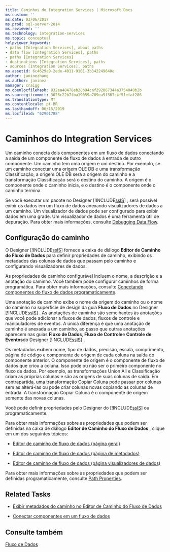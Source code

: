 ```yaml
---
title: Caminhos do Integration Services | Microsoft Docs
ms.custom: ''
ms.date: 03/06/2017
ms.prod: sql-server-2014
ms.reviewer: ''
ms.technology: integration-services
ms.topic: conceptual
helpviewer_keywords:
- paths [Integration Services], about paths
- data flow [Integration Services], paths
- paths [Integration Services]
- destinations [Integration Services], paths
- sources [Integration Services], paths
ms.assetid: 6c4629a9-2ede-4011-9101-3b342249640e
author: janinezhang
ms.author: janinez
manager: craigg
ms.openlocfilehash: 832ea48478eb28b94caf292067344a3754040b2b
ms.sourcegitcommit: 3026c22b7fba19059a769ea5f367c4f51efaf286
ms.translationtype: MT
ms.contentlocale: pt-BR
ms.lasthandoff: 06/15/2019
ms.locfileid: "62901788"
---
```

# <a name="integration-services-paths"></a>Caminhos do Integration Services
  Um caminho conecta dois componentes em um fluxo de dados conectando a saída de um componente de fluxo de dados à entrada de outro componente. Um caminho tem uma origem e um destino. Por exemplo, se um caminho conectar uma origem OLE DB e uma transformação Classificação, a origem OLE DB será a origem do caminho e a transformação Classificação será o destino do caminho. A origem é o componente onde o caminho inicia, e o destino é o componente onde o caminho termina.  
  
 Se você executar um pacote no Designer [!INCLUDE[ssIS](../../includes/ssis-md.md)] , será possível exibir os dados em um fluxo de dados anexando visualizadores de dados a um caminho. Um visualizador de dados pode ser configurado para exibir dados em uma grade. Um visualizador de dados é uma ferramenta útil de depuração. Para obter mais informações, consulte [Debugging Data Flow](../troubleshooting/debugging-data-flow.md).  
  
## <a name="configuration-of-the-path"></a>Configuração do caminho  
 O Designer [!INCLUDE[ssIS](../../includes/ssis-md.md)] fornece a caixa de diálogo **Editor de Caminho do Fluxo de Dados** para definir propriedades de caminho, exibindo os metadados das colunas de dados que passam pelo caminho e configurando visualizadores de dados.  
  
 As propriedades de caminho configurável incluem o nome, a descrição e a anotação do caminho. Você também pode configurar caminhos de forma programática. Para obter mais informações, consulte [Conectando componentes do fluxo de dados programaticamente](../building-packages-programmatically/connecting-data-flow-components-programmatically.md).  
  
 Uma anotação de caminho exibe o nome da origem do caminho ou o nome do caminho na superfície de design da guia **Fluxo de Dados** no Designer [!INCLUDE[ssIS](../../includes/ssis-md.md)] . As anotações de caminho são semelhantes às anotações que você pode adicionar a fluxos de dados, fluxos de controle e manipuladores de eventos. A única diferença é que uma anotação de caminho é anexada a um caminho, ao passo que outras anotações aparecem nas guias **Fluxo de Dados**, **Fluxo de Controle**e **Controle de Eventos**do Designer [!INCLUDE[ssIS](../../includes/ssis-md.md)] .  
  
 Os metadados exibem nome, tipo de dados, precisão, escala, comprimento, página de código e componente de origem de cada coluna na saída do componente anterior. O componente de origem é o componente de fluxo de dados que criou a coluna. Isso pode ou não ser o primeiro componente no fluxo de dados. Por exemplo, as transformações Union All e Classificação criam as próprias colunas e são as origens de suas colunas de saída. Em contrapartida, uma transformação Copiar Coluna pode passar por colunas sem as alterá-las ou pode criar colunas novas copiando as colunas de entrada. A transformação Copiar Coluna é o componente de origem somente das novas colunas.  
  
 Você pode definir propriedades pelo Designer do [!INCLUDE[ssIS](../../includes/ssis-md.md)] ou programaticamente.  
  
 Para obter mais informações sobre as propriedades que podem ser definidas na caixa de diálogo **Editor de Caminho do Fluxo de Dados** , clique em um dos seguintes tópicos:  
  
-   [Editor de caminho de fluxo de dados &#40;página geral&#41;](../general-page-of-integration-services-designers-options.md)  
  
-   [Editor de caminho de fluxo de dados &#40;página de metadados&#41;](../data-flow-path-editor-metadata-page.md)  
  
-   [Editor de caminho de fluxo de dados &#40;página visualizadores de dados&#41;](../data-flow-path-editor-data-viewers-page.md)  
  
 Para obter mais informações sobre as propriedades que podem ser definidas programaticamente, consulte [Path Properties](../path-properties.md).  
  
## <a name="related-tasks"></a>Related Tasks  
  
-   [Exibir metadados do caminho no Editor de Caminho do Fluxo de Dados](../view-path-metadata-in-the-data-flow-path-editor.md)  
  
-   [Conectar componentes em um fluxo de dados](connect-components-in-a-data-flow.md)  
  
## <a name="see-also"></a>Consulte também  
 [Fluxo de Dados](data-flow.md)  
  
  
